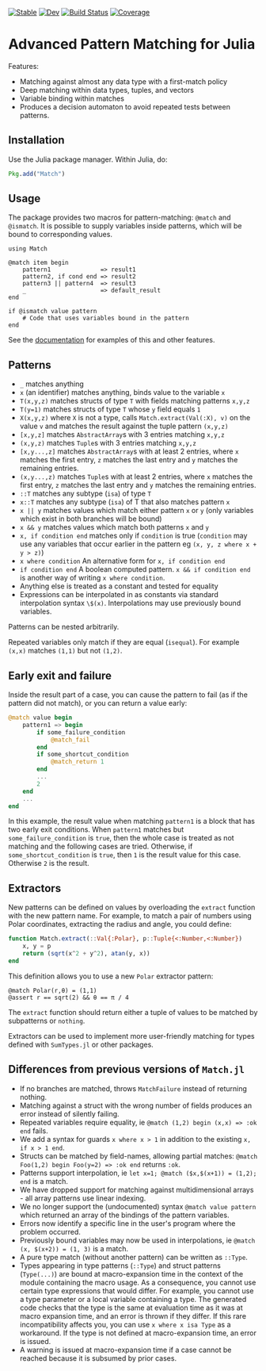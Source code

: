 [![Stable](https://img.shields.io/badge/docs-stable-blue.svg)](https://JuliaServices.github.io/Match.jl/stable/)
[![Dev](https://img.shields.io/badge/docs-dev-blue.svg)](https://JuliaServices.github.io/Match.jl/dev/)
[![Build Status](https://github.com/JuliaServices/Match.jl/actions/workflows/CI.yml/badge.svg?branch=main)](https://github.com/JuliaServices/Match.jl/actions/workflows/CI.yml?query=branch%3Amain)
[![Coverage](https://codecov.io/gh/JuliaServices/Match.jl/branch/main/graph/badge.svg)](https://codecov.io/gh/JuliaServices/Match.jl)

# Advanced Pattern Matching for Julia

Features:

* Matching against almost any data type with a first-match policy
* Deep matching within data types, tuples, and vectors
* Variable binding within matches
* Produces a decision automaton to avoid repeated tests between patterns.

## Installation
Use the Julia package manager.  Within Julia, do:
```julia
Pkg.add("Match")
```

## Usage

The package provides two macros for pattern-matching: `@match` and `@ismatch`.
It is possible to supply variables inside patterns, which will be bound
to corresponding values.

    using Match

    @match item begin
        pattern1              => result1
        pattern2, if cond end => result2
        pattern3 || pattern4  => result3
        _                     => default_result
    end

    if @ismatch value pattern
        # Code that uses variables bound in the pattern
    end

See the [documentation](https://JuliaServices.github.io/Match.jl/stable/)
for examples of this and other features.

## Patterns

* `_` matches anything
* `x` (an identifier) matches anything, binds value to the variable `x`
* `T(x,y,z)` matches structs of type `T` with fields matching patterns `x,y,z`
* `T(y=1)` matches structs of type `T` whose `y` field equals `1`
* `X(x,y,z)` where `X` is not a type, calls `Match.extract(Val(:X), v)` on the value `v` and matches the result against the tuple pattern `(x,y,z)`
* `[x,y,z]` matches `AbstractArray`s with 3 entries matching `x,y,z`
* `(x,y,z)` matches `Tuple`s with 3 entries matching `x,y,z`
* `[x,y...,z]` matches `AbstractArray`s with at least 2 entries, where `x` matches the first entry, `z` matches the last entry and `y` matches the remaining entries.
* `(x,y...,z)` matches `Tuple`s with at least 2 entries, where `x` matches the first entry, `z` matches the last entry and `y` matches the remaining entries.
* `::T` matches any subtype (`isa`) of type `T`
* `x::T` matches any subtype (`isa`) of T that also matches pattern `x`
* `x || y` matches values which match either pattern `x` or `y` (only variables which exist in both branches will be bound)
* `x && y` matches values which match both patterns `x` and `y`
* `x, if condition end` matches only if `condition` is true (`condition` may use any variables that occur earlier in the pattern eg `(x, y, z where x + y > z)`)
* `x where condition` An alternative form for `x, if condition end`
* `if condition end` A boolean computed pattern. `x && if condition end` is another way of writing `x where condition`.
* Anything else is treated as a constant and tested for equality
* Expressions can be interpolated in as constants via standard interpolation syntax `\$(x)`.  Interpolations may use previously bound variables.

Patterns can be nested arbitrarily.

Repeated variables only match if they are equal (`isequal`). For example `(x,x)` matches `(1,1)` but not `(1,2)`.

## Early exit and failure

Inside the result part of a case, you can cause the pattern to fail (as if the pattern did not match), or you can return a value early:

```julia
@match value begin
    pattern1 => begin
        if some_failure_condition
            @match_fail
        end
        if some_shortcut_condition
            @match_return 1
        end
        ...
        2
    end
    ...
end
```

In this example, the result value when matching `pattern1` is a block that has two early exit conditions.
When `pattern1` matches but `some_failure_condition` is `true`, then the whole case is treated as not matching and the following cases are tried.
Otherwise, if `some_shortcut_condition` is `true`, then `1` is the result value for this case.
Otherwise `2` is the result.

## Extractors

New patterns can be defined on values by overloading the `extract` function with the new pattern name.
For example, to match a pair of numbers using Polar coordinates, extracting the radius and angle, you could define:

```julia
function Match.extract(::Val{:Polar}, p::Tuple{<:Number,<:Number})
    x, y = p
    return (sqrt(x^2 + y^2), atan(y, x))
end
```
This definition allows you to use a new `Polar` extractor pattern:
```
@match Polar(r,θ) = (1,1)
@assert r == sqrt(2) && θ == π / 4
```

The `extract` function should return either a tuple of values to be matched by subpatterns or `nothing`.

Extractors can be used to implement more user-friendly matching for types defined with `SumTypes.jl` or
other packages.

## Differences from previous versions of `Match.jl`

* If no branches are matched, throws `MatchFailure` instead of returning nothing.
* Matching against a struct with the wrong number of fields produces an error instead of silently failing.
* Repeated variables require equality, ie `@match (1,2) begin (x,x) => :ok end` fails.
* We add a syntax for guards `x where x > 1` in addition to the existing `x, if x > 1 end`.
* Structs can be matched by field-names, allowing partial matches: `@match Foo(1,2) begin Foo(y=2) => :ok end` returns `:ok`.
* Patterns support interpolation, ie `let x=1; @match ($x,$(x+1)) = (1,2); end` is a match.
* We have dropped support for matching against multidimensional arrays - all array patterns use linear indexing.
* We no longer support the (undocumented) syntax `@match value pattern` which returned an array of the bindings of the pattern variables.
* Errors now identify a specific line in the user's program where the problem occurred.
* Previously bound variables may now be used in interpolations, ie `@match (x, $(x+2)) = (1, 3)` is a match.
* A pure type match (without another pattern) can be written as `::Type`.
* Types appearing in type patterns (`::Type`) and struct patterns (`Type(...)`) are bound at macro-expansion time in the context of the module containing the macro usage.  As a consequence, you cannot use certain type expressions that would differ.  For example, you cannot use a type parameter or a local variable containing a type.  The generated code checks that the type is the same at evaluation time as it was at macro expansion time, and an error is thrown if they differ.  If this rare incompatibility affects you, you can use `x where x isa Type` as a workaround.  If the type is not defined at macro-expansion time, an error is issued.
* A warning is issued at macro-expansion time if a case cannot be reached because it is subsumed by prior cases.
